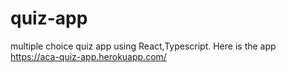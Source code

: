 # quiz-app
multiple choice quiz app using React,Typescript.
Here is the app https://aca-quiz-app.herokuapp.com/
